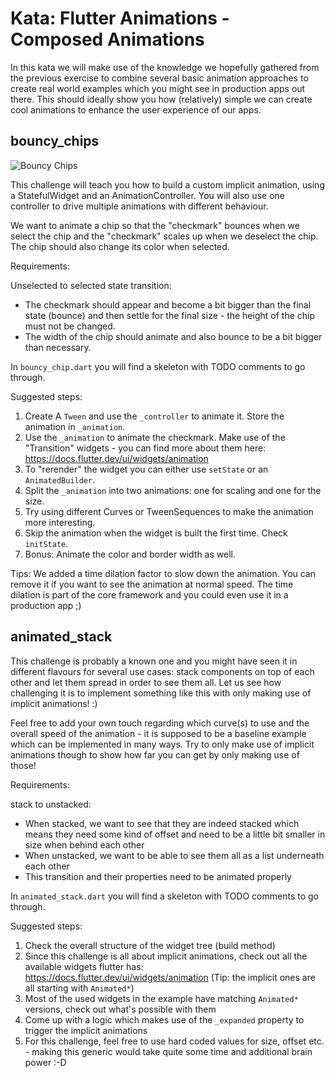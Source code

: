 # Kata: Flutter Animations - Composed Animations

In this kata we will make use of the knowledge we hopefully gathered from the previous exercise to combine several basic animation approaches to create real world examples which you might see in production apps out there. This should ideally show you how (relatively) simple we can create cool animations to enhance the user experience of our apps.

## bouncy_chips

![Bouncy Chips](./bouncy_chip_solution.gif)

This challenge will teach you how to build a custom implicit animation, using a StatefulWidget and an AnimationController. You will also use one controller to drive multiple animations with different behaviour.

We want to animate a chip so that the "checkmark" bounces when we select the chip and the "checkmark" scales up when we deselect the chip. The chip should also change its color when selected.

Requirements:

Unselected to selected state transition:

- The checkmark should appear and become a bit bigger than the final state (bounce) and then settle for the final size - the height of the chip must not be changed.
- The width of the chip should animate and also bounce to be a bit bigger than necessary.

In `bouncy_chip.dart` you will find a skeleton with TODO comments to go through.

Suggested steps:

1. Create A `Tween` and use the `_controller` to animate it. Store the animation in `_animation`.
2. Use the `_animation` to animate the checkmark. Make use of the "Transition" widgets - you can find more about them here: https://docs.flutter.dev/ui/widgets/animation
3. To "rerender" the widget you can either use `setState` or an `AnimatedBuilder`.
4. Split the `_animation` into two animations: one for scaling and one for the size.
5. Try using different Curves or TweenSequences to make the animation more interesting.
6. Skip the animation when the widget is built the first time. Check `initState`.
7. Bonus: Animate the color and border width as well.

Tips:
We added a time dilation factor to slow down the animation. You can remove it if you want to see the animation at normal speed. The time dilation is part of the core framework and you could even use it in a production app ;)

## animated_stack

This challenge is probably a known one and you might have seen it in different flavours for several use cases: stack components on top of each other and let them spread in order to see them all. Let us see how challenging it is to implement something like this with only making use of implicit animations! :)

Feel free to add your own touch regarding which curve(s) to use and the overall speed of the animation - it is supposed to be a baseline example which can be implemented in many ways. Try to only make use of implicit animations though to show how far you can get by only making use of those!

Requirements:

stack to unstacked:

- When stacked, we want to see that they are indeed stacked which means they need some kind of offset and need to be a little bit smaller in size when behind each other
- When unstacked, we want to be able to see them all as a list underneath each other
- This transition and their properties need to be animated properly

In `animated_stack.dart` you will find a skeleton with TODO comments to go through.

Suggested steps:

1. Check the overall structure of the widget tree (build method)
2. Since this challenge is all about implicit animations, check out all the available widgets flutter has: https://docs.flutter.dev/ui/widgets/animation (Tip: the implicit ones are all starting with `Animated*`)
3. Most of the used widgets in the example have matching `Animated*` versions, check out what's possible with them
4. Come up with a logic which makes use of the `_expanded` property to trigger the implicit animations
5. For this challenge, feel free to use hard coded values for size, offset etc. - making this generic would take quite some time and additional brain power :-D
